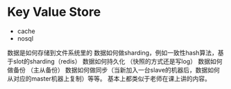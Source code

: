 # Key Value Store
- cache
- nosql

数据是如何存储到文件系统里的
数据如何做sharding，例如一致性hash算法，基于slot的sharding（redis）
数据如何持久化 （快照的方式还是写log）
数据如何做备份 （主从备份）
数据如何做同步（当新加入一台slave的机器后，数据如何从对应的master机器上复制）等等。
基本上都类似于老师在课上讲的内容。
